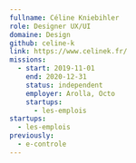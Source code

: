 ```yaml
---
fullname: Céline Kniebihler
role: Designer UX/UI
domaine: Design
github: celine-k
link: https://www.celinek.fr/
missions:
  - start: 2019-11-01
    end: 2020-12-31
    status: independent
    employer: Arolla, Octo
    startups:
      - les-emplois
startups:
  - les-emplois
previously:
  - e-controle
---
```

